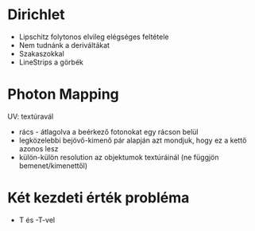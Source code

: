 # Dirichlet
- Lipschitz folytonos elvileg elégséges feltétele
- Nem tudnánk a deriváltákat
- Szakaszokkal 
- LineStrips a görbék
# Photon Mapping
UV: textúravál
- rács - átlagolva a beérkező fotonokat egy rácson belül
- legközelebbi bejövő-kimenő pár alapján azt mondjuk, hogy ez a kettő azonos lesz
- külön-külön resolution az objektumok textúráinál (ne függjön bemenet/kimenettől)
# Két kezdeti érték probléma
- T és -T-vel

